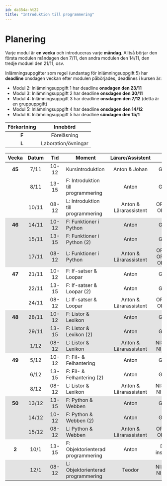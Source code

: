 ```yaml
---
id: da354a-ht22
title: "Introduktion till programmering"
---
```


# Planering

Varje modul är **en vecka** och introduceras varje **måndag**. Alltså börjar den första modulen måndagen den 7/11, den andra modulen den 14/11, den tredje moduel den 21/11, osv.

Inlämningsuppgifter som regel (undantag för inlämningsuppgift 5) har **deadline** onsdagen veckan efter modulen påbörjades, deadlines i kursen är:
- Modul 2: Inlämningsuppgift 1 har deadline **onsdagen den 23/11**
- Modul 3: Inlämningsuppgift 2 har deadline **onsdagen den 30/11**
- Modul 4: Inlämningsuppgift 3 har deadline **onsdagen den 7/12** (detta är en gruppuppgift)
- Modul 5: Inlämningsuppgift 4 har deadline **onsdagen den 14/12**
- Modul 6: Inlämningsuppgift 5 har deadline **söndagen den 15/1**

| Förkortning | Innebörd |
|:-----:|:-----:|
|**F** | Föreläsning |
|**L** | Laboration/övningar |

<style>
#plan-table tr.odd {
    background-color: rgba(0, 0, 0, 0.1);
}

#plan-table tr td {
    text-align: center;
}

#plan-table tr td:nth-child(4) {
    text-align: left;
}

#plan-table tr td:nth-child(3) {
    min-width: 40px;
}

#plan-table tr td:first-child {
    font-weight: bold;
}

</style>

<table id="plan-table">
	<thead>
		<tr>
			<th>Vecka</th>
			<th>Datum</th>
			<th>Tid</th>
			<th>Moment</th>
			<th>Lärare/Assistent</th>
			<th>Plats</th>
            <th>Modul</th>
		</tr>
	</thead>
	<tbody>
		<tr>
			<td>45</td>
			<td>7/11</td>
			<td>10-12</td>
			<td>Kursintroduktion</td>
			<td>Anton & Johan</td>
			<td>G8:104</td>
            <td></td>
		</tr>
		<tr>
            <td></td>
			<td>8/11</td>
			<td>13-15</td>
			<td>F: Introduktion till programmering</td>
			<td>Anton</td>
			<td>G8:104</td>
            <td rowspan="2">1</td>
		</tr>
		<tr>
			<td></td>
			<td>10/11</td>
			<td>08-12</td>
			<td>L: Introduktion till programmering</td>
			<td>Anton & Lärarassistent</td>
			<td>OR:D222, OR:E222</td>
		</tr>
		<tr class="odd">
            <td>46</td>
			<td>14/11</td>
			<td>10-12</td>
			<td>F: Funktioner i Python</td>
			<td>Anton</td>
			<td>G8:104</td>
            <td rowspan="3">2</td>
		</tr>
		<tr class="odd">
            <td></td>
			<td>15/11</td>
			<td>13-15</td>
			<td>F: Funktioner i Python (2)</td>
			<td>Anton</td>
			<td>G8:104</td>
		</tr>
		<tr class="odd">
			<td></td>
			<td>17/11</td>
			<td>08-12</td>
			<td>L: Funktioner i Python</td>
			<td>Anton & Lärarassistent</td>
			<td>OR:B404, OR:E223, OR:E239</td>
		</tr>
		<tr>
            <td>47</td>
			<td>21/11</td>
			<td>10-12</td>
			<td>F: If-satser &amp; Loopar</td>
			<td>Anton</td>
			<td>G8:104</td>
			<td rowspan="3">3</td>
		</tr>
		<tr>
            <td></td>
			<td>22/11</td>
			<td>13-15</td>
			<td>F: If-satser &amp; Loopar (2)</td>
			<td>Anton</td>
			<td>G8:104</td>
		</tr>
		<tr>
            <td></td>
			<td>24/11</td>
			<td>08-12</td>
			<td>L: If-satser &amp; Loopar</td>
			<td>Anton & Lärarassistent</td>
			<td>OR:D222, OR:E222</td>
		</tr>
		<tr class="odd">
			<td>48</td>
			<td>28/11</td>
			<td>10-12</td>
			<td>F: Listor &amp; Lexikon</td>
			<td>Anton</td>
			<td>G8:104</td>
			<td rowspan="3">4</td>
		</tr>
		<tr class="odd">
            <td></td>
			<td>29/11</td>
			<td>13-15</td>
			<td>F: Listor &amp; Lexikon (2)</td>
			<td>Anton</td>
			<td>G8:104</td>
		</tr>
		<tr class="odd">
            <td></td>
			<td>1/12</td>
			<td>08-12</td>
			<td>L: Listor &amp; Lexikon</td>
			<td>Anton & Lärarassistent</td>
			<td>NI:A0306, NI:A0318</td>
		</tr>
		<tr>
            <td>49</td>
			<td>5/12</td>
			<td>10-12</td>
			<td>F: Fil- &amp; Felhantering</td>
			<td>Anton</td>
			<td>G8:104</td>
			<td rowspan="3">5</td>
		</tr>
		<tr>
			<td></td>
			<td>6/12</td>
			<td>13-15</td>
			<td>F: Fil- &amp; Felhantering (2)</td>
			<td>Anton</td>
			<td>G8:104</td>
		</tr>
		<tr>
            <td></td>
			<td>8/12</td>
			<td>08-12</td>
			<td>L: Listor &amp; Lexikon</td>
			<td>Anton & Lärarassistent</td>
			<td>NI:A0318, NI:A0407</td>
		</tr>
		<tr class="odd">
            <td>50</td>
			<td>13/12</td>
			<td>13-15</td>
			<td>F: Python &amp; Webben</td>
			<td>Anton</td>
			<td>G8:104</td>
		</tr>
		<tr class="odd">
            <td></td>
			<td>14/12</td>
			<td>10-12</td>
			<td>F: Python &amp; Webben (2)</td>
			<td>Anton</td>
			<td>G8:104</td>
			<td rowspan="3">6</td>
		</tr>
		<tr class="odd">
			<td></td>
			<td>15/12</td>
			<td>08-12</td>
			<td>L: Python &amp; Webben</td>
			<td>Anton & Lärarassistent</td>
			<td>OR:D222, OR:E223</td>
		</tr>
		<tr>
            <td>2</td>
			<td>10/1</td>
			<td>13-15</td>
			<td>F: Objektorienterad programmering</td>
			<td>Anton</td>
			<td>Digital inspelning</td>
			<td rowspan="2">7</td>
		</tr>
		<tr class="odd">
            <td></td>
			<td>12/1</td>
			<td>08-12</td>
			<td>L: Objektorienterad programmering</td>
			<td>Teodor</td>
			<td>NI:A0307, NI:A0318</td>
		</tr>
	</tbody>
</table>

<!--
|:-----:|:-----:|:-----:|------------------------------------|------------------|----------------|
| Vecka | Datum |  Tid  | Moment                             | Lärare/Assistent | Plats          |
|:-----:|:-----:|:-----:|------------------------------------|:----------------:|:--------------:|
|   46  | 10/11 | 10-12 | Kursintroduktion                   | Anton            | Zoom           |
|       | 11/11 | 13-15 | F: Introduktion till programmering | Anton            | Zoom           |
|   47  | 16/11 | 13-17 | L: Introduktion till programmering | Amanda           | Discord        |
|       | 17/11 | 08-12 | L: Introduktion till programmering | Anton            | Discord        |
|       | 18/11 | 13-15 | F: Funktioner i Python             | Anton            | Zoom           |
|       | 20/11 | 09-12 | F+L: Funktioner i Python           | Anton            | Zoom + Discord |
|   48  | 23/11 | 13-17 | L: Funktioner i Python             | Amanda           | Discord        |
|       | 24/11 | 08-12 | L: Funktioner i Python             | Anton            | Discord        |
|       | 25/11 | 13-15 | F: If-satser & Loopar              | Anton            | Zoom           |
|       | 27/11 | 09-12 | F+L: If-satser & Loopar            | Anton            | Zoom + Discord |
|   49  | 30/11 | 13-17 | L: If-satser & Loopar              | Amanda           | Discord        |
|       |  1/12 | 08-12 | L: If-satser & Loopar              | Anton            | Discord        |
|       |  2/12 | 13-15 | F: Listor & Lexikon                | Anton            | Zoom           |
|       |  4/12 | 09-12 | F+L: Listor & Lexikon              | Anton            | Zoom + Discord |
|   50  |  7/12 | 13-17 | L: Listor & Lexikon                | Amanda           | Discord        |
|       | 8/12  | 08-12 | L: Listor & Lexikon                | Anton            | Discord        |
|       | 9/12  | 13-15 | F: Fil- & Felhantering             | Anton            | Zoom           |
|       | 11/12 | 9-12  | F+L: Fil- & Felhantering           | Anton            | Zoom + Discord |
| 51    | 14/12 | 13-17 | L: Fil- & Felhantering             | Amanda           | Discord        |
|       | 15/12 | 08-12 | L: Fil- & Felhantering             | Anton            | Discord        |
|       | 16/12 | 13-15 | F: Python & Webben                 | Anton            | Zoom           |
|       | 18/12 | 09-12 | F+L: Python & Webben               | Anton            | Zoom + Discord |
| 1     | 7/1   | 13-17 | L: Extra                           | Amanda           | Discord        |
| 2     | 12/1  | 10-12 | F: Objektorienterad programmering  | Anton            | Zoom           |
|       | 13/1  | 13-17 | L: Objektorienterad programmering  | Amanda           | Discord        |
-->